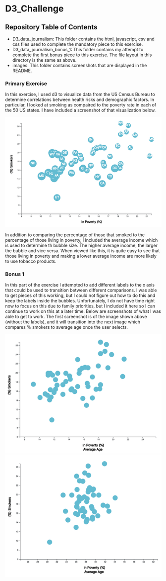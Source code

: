 # D3_Challenge
## Repository Table of Contents
* D3_data_journalism: This folder contains the html, javascript, csv and css files used to complete the mandatory piece to this exercise.
* D3_data_journalism_bonus_1: This folder contains my attempt to complete the first bonus piece to this exercise. The file layout in this directory is the same as above.
* images: This folder contains screenshots that are displayed in the README.
### Primary Exercise
In this exercise, I used d3 to visualize data from the US Census Bureau to determine correlations between health risks and demographic factors. In particular, I looked at smoking as compaired to the poverty rate in each of the 50 US states. I have included a screenshot of that visualization below.

![Project Screen Shot](images/d3_challenge.png)

In addition to comparing the percentage of those that smoked to the percentage of those living in poverty, I included the average income which is used to determine th bubble size. The higher average income, the larger the bubble and vice versa. When viewed like this, it is quite easy to see that those living in poverty and making a lower average income are more likely to use tobacco products.

### Bonus 1
In this part of the exercise I attempted to add different labels to the x axis that could be used to transition between different comparisons. I was able to get pieces of this working, but I could not figure out how to do this and keep the labels inside the bubbles. Unfortunately, I do not have time right now to focus on this due to family priorities, but I included it here so I can continue to work on this at a later time. Below are screenshots of what I was able to get to work. The first screenshot is of the image shown above (without the labels), and it will transition into the next image which compares % smokers to average age once the user selects.

![Project Bonus Screen Shot 1](images/d3_bonus_poverty_smokers.png)
![Project Bonus Screen Shot 2](images/d3_bonus_age_smokers.png)